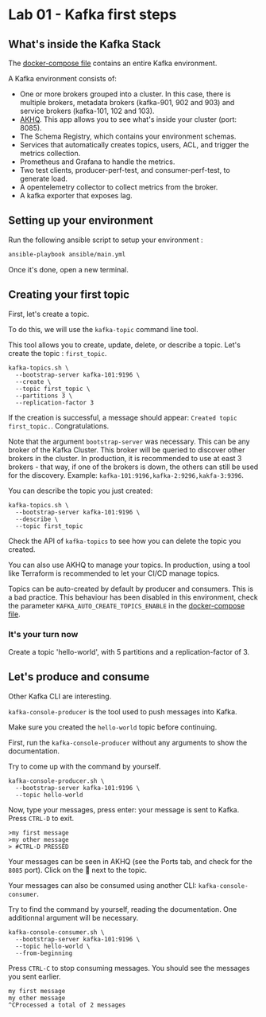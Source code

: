 # Lab 01 - Kafka first steps

## What's inside the Kafka Stack

The [docker-compose file](../docker-compose.yaml) contains an entire Kafka environment.

A Kafka environment consists of:

- One or more brokers grouped into a cluster. In this case, there is multiple brokers, metadata brokers (kafka-901, 902 and 903) and service brokers (kafka-101, 102 and 103).
- [AKHQ](https://akhq.io/). This app allows you to see what's inside your cluster (port: 8085).
- The Schema Registry, which contains your environment schemas.
- Services that automatically creates topics, users, ACL, and trigger the metrics collection.
- Prometheus and Grafana to handle the metrics.
- Two test clients, producer-perf-test, and consumer-perf-test, to generate load.
- A opentelemetry collector to collect metrics from the broker.
- A kafka exporter that exposes lag.

## Setting up your environment

Run the following ansible script to setup your environment :

```sh
ansible-playbook ansible/main.yml
```

Once it's done, open a new terminal.

## Creating your first topic

First, let's create a topic.

To do this, we will use the `kafka-topic` command line tool.

This tool allows you to create, update, delete, or describe a topic. Let's create the topic : `first_topic`.

```shell
kafka-topics.sh \
  --bootstrap-server kafka-101:9196 \
  --create \
  --topic first_topic \
  --partitions 3 \
  --replication-factor 3
```

If the creation is successful, a message should appear: `Created topic first_topic.`. 
Congratulations.

Note that the argument `bootstrap-server` was necessary. This can be any broker of the Kafka Cluster. This broker will be queried to discover other brokers in the cluster.
In production, it is recommended to use at east 3 brokers - that way, if one of the brokers is down, the others can still be used for the discovery. Example: `kafka-101:9196,kafka-2:9296,kakfa-3:9396`.

You can describe the topic you just created:

```shell
kafka-topics.sh \
  --bootstrap-server kafka-101:9196 \
  --describe \
  --topic first_topic
```

Check the API of `kafka-topics` to see how you can delete the topic you created.

You can also use AKHQ to manage your topics. In production, using a tool like Terraform is recommended to let your CI/CD manage topics.

Topics can be auto-created by default by producer and consumers. This is a bad practice. This behaviour has been disabled in this environment, check the parameter `KAFKA_AUTO_CREATE_TOPICS_ENABLE` in the [docker-compose file](../docker-compose.yaml).

### It's your turn now

Create a topic 'hello-world', with 5 partitions and a replication-factor of 3.

## Let's produce and consume

Other Kafka CLI are interesting.

`kafka-console-producer` is the tool used to push messages into Kafka.

Make sure you created the `hello-world` topic before continuing.

First, run the `kafka-console-producer` without any arguments to show the documentation.

Try to come up with the command by yourself.

```shell
kafka-console-producer.sh \
  --bootstrap-server kafka-101:9196 \
  --topic hello-world
```

Now, type your messages, press enter: your message is sent to Kafka. Press `CTRL-D` to exit.

```shell
>my first message
>my other message
> #CTRL-D PRESSED
```

Your messages can be seen in AKHQ (see the Ports tab, and check for the `8085` port). Click on the 🔎 next to the topic.

Your messages can also be consumed using another CLI: `kafka-console-consumer`.

Try to find the command by yourself, reading the documentation. One additionnal argument will be necessary.

```shell
kafka-console-consumer.sh \
  --bootstrap-server kafka-101:9196 \
  --topic hello-world \
  --from-beginning
```

Press `CTRL-C` to stop consuming messages. You should see the messages you sent earlier.

```shell
my first message
my other message
^CProcessed a total of 2 messages
```